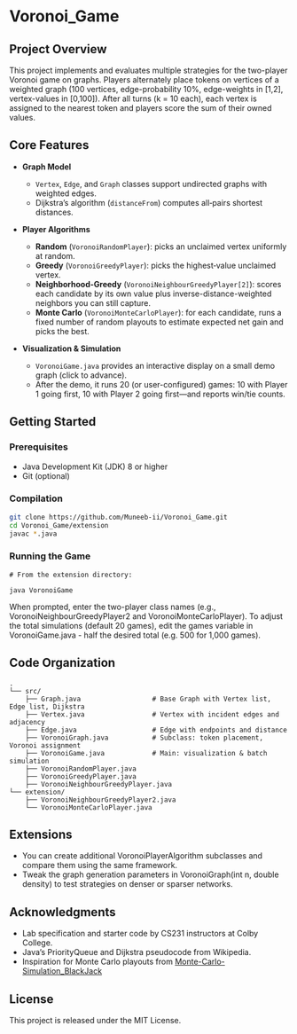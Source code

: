 # Voronoi_Game

## Project Overview

This project implements and evaluates multiple strategies for the two-player Voronoi game on graphs. Players alternately place tokens on vertices of a weighted graph (100 vertices, edge-probability 10%, edge-weights in [1,2], vertex-values in [0,100]). After all turns (k = 10 each), each vertex is assigned to the nearest token and players score the sum of their owned values.

## Core Features

- **Graph Model**  
  - `Vertex`, `Edge`, and `Graph` classes support undirected graphs with weighted edges.  
  - Dijkstra’s algorithm (`distanceFrom`) computes all‐pairs shortest distances.

- **Player Algorithms**  
  - **Random** (`VoronoiRandomPlayer`): picks an unclaimed vertex uniformly at random.  
  - **Greedy** (`VoronoiGreedyPlayer`): picks the highest‐value unclaimed vertex.  
  - **Neighborhood-Greedy** (`VoronoiNeighbourGreedyPlayer[2]`): scores each candidate by its own value plus inverse-distance-weighted neighbors you can still capture.  
  - **Monte Carlo** (`VoronoiMonteCarloPlayer`): for each candidate, runs a fixed number of random playouts to estimate expected net gain and picks the best.

- **Visualization & Simulation**  
  - `VoronoiGame.java` provides an interactive display on a small demo graph (click to advance).  
  - After the demo, it runs 20 (or user-configured) games: 10 with Player 1 going first, 10 with Player 2 going first—and reports win/tie counts.

## Getting Started

### Prerequisites

- Java Development Kit (JDK) 8 or higher  
- Git (optional)

### Compilation

```bash
git clone https://github.com/Muneeb-ii/Voronoi_Game.git
cd Voronoi_Game/extension
javac *.java
```

### Running the Game

```
# From the extension directory:

java VoronoiGame
```

When prompted, enter the two-player class names (e.g., VoronoiNeighbourGreedyPlayer2 and VoronoiMonteCarloPlayer). To adjust the total simulations (default 20 games), edit the games variable in VoronoiGame.java - half the desired total (e.g. 500 for 1,000 games).

## Code Organization
```
.
└── src/
    ├── Graph.java                  # Base Graph with Vertex list, Edge list, Dijkstra
    ├── Vertex.java                 # Vertex with incident edges and adjacency
    ├── Edge.java                   # Edge with endpoints and distance
    ├── VoronoiGraph.java           # Subclass: token placement, Voronoi assignment
    ├── VoronoiGame.java            # Main: visualization & batch simulation
    ├── VoronoiRandomPlayer.java
    ├── VoronoiGreedyPlayer.java
    ├── VoronoiNeighbourGreedyPlayer.java
└── extension/
    ├── VoronoiNeighbourGreedyPlayer2.java
    └── VoronoiMonteCarloPlayer.java
```

## Extensions
- You can create additional VoronoiPlayerAlgorithm subclasses and compare them using the same framework.
- Tweak the graph generation parameters in VoronoiGraph(int n, double density) to test strategies on denser or sparser networks.

## Acknowledgments
- Lab specification and starter code by CS231 instructors at Colby College.
- Java’s PriorityQueue and Dijkstra pseudocode from Wikipedia.
- Inspiration for Monte Carlo playouts from [Monte-Carlo-Simulation_BlackJack](https://github.com/Muneeb-ii/Monte-Carlo-Simulation_Blackjack)

## License
This project is released under the MIT License.


